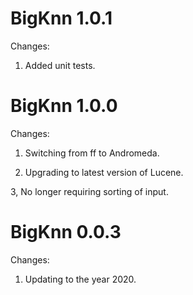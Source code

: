 BigKnn 1.0.1
============

Changes:

1. Added unit tests.


BigKnn 1.0.0
============

Changes:

1. Switching from ff to Andromeda.

2. Upgrading to latest version of Lucene.

3, No longer requiring sorting of input.


BigKnn 0.0.3
============

Changes:

1. Updating to the year 2020.